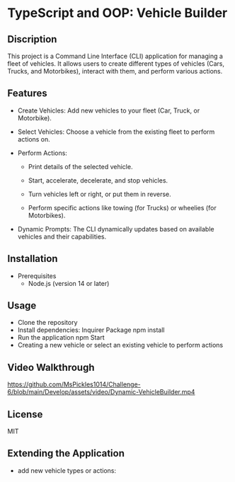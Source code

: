 # TypeScript and OOP: Vehicle Builder

## Discription

This project is a Command Line Interface (CLI) application for managing a fleet of vehicles. It allows users to create different types of vehicles (Cars, Trucks, and Motorbikes), interact with them, and perform various actions.

## Features
  * Create Vehicles: Add new vehicles to your fleet (Car, Truck, or Motorbike).

  * Select Vehicles: Choose a vehicle from the existing fleet to perform actions on.

  * Perform Actions:
       - Print details of the selected vehicle.

       - Start, accelerate, decelerate, and stop vehicles.

       - Turn vehicles left or right, or put them in reverse.

       - Perform specific actions like towing (for Trucks) or wheelies (for Motorbikes).
         
  * Dynamic Prompts: The CLI dynamically updates based on available vehicles and their capabilities.

## Installation
  * Prerequisites
     - Node.js (version 14 or later)

## Usage 

 * Clone the repository
 * Install dependencies: Inquirer Package
     npm install
 * Run the application
     npm Start 
 * Creating a new vehicle or select an existing vehicle to perform actions

## Video Walkthrough
https://github.com/MsPickles1014/Challenge-6/blob/main/Develop/assets/video/Dynamic-VehicleBuilder.mp4
## License
MIT

## Extending the Application

  * add new vehicle types or actions:

